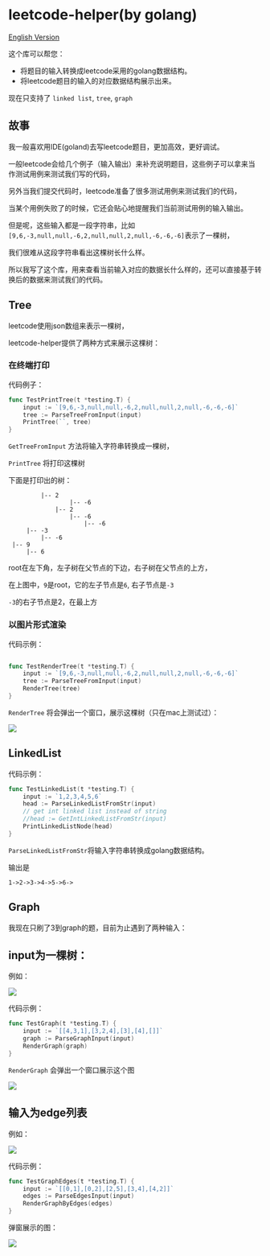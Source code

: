 # leetcode-helper(by golang)

[English Version](./README.md)

这个库可以帮您：

- 将题目的输入转换成leetcode采用的golang数据结构。
- 将leetcode题目的输入的对应数据结构展示出来。

现在只支持了 `linked list`, `tree`, `graph` 

## 故事

我一般喜欢用IDE(goland)去写leetcode题目，更加高效，更好调试。

一般leetcode会给几个例子（输入输出）来补充说明题目，这些例子可以拿来当作测试用例来测试我们写的代码，

另外当我们提交代码时，leetcode准备了很多测试用例来测试我们的代码，

当某个用例失败了的时候，它还会贴心地提醒我们当前测试用例的输入输出。

但是呢，这些输入都是一段字符串，比如`[9,6,-3,null,null,-6,2,null,null,2,null,-6,-6,-6]`表示了一棵树，

我们很难从这段字符串看出这棵树长什么样。

所以我写了这个库，用来查看当前输入对应的数据长什么样的，还可以直接基于转换后的数据来测试我们的代码。




## Tree

leetcode使用json数组来表示一棵树，

leetcode-helper提供了两种方式来展示这棵树：


### 在终端打印

代码例子：

```go
func TestPrintTree(t *testing.T) {
	input := `[9,6,-3,null,null,-6,2,null,null,2,null,-6,-6,-6]`
	tree := ParseTreeFromInput(input)
	PrintTree(``, tree)
}
```



 `GetTreeFromInput` 方法将输入字符串转换成一棵树，
 

`PrintTree` 将打印这棵树

下面是打印出的树：

```
         |-- 2
                 |-- -6
             |-- 2
                 |-- -6
                     |-- -6
     |-- -3
         |-- -6
 |-- 9
     |-- 6
```

root在左下角，左子树在父节点的下边，右子树在父节点的上方，

在上图中，`9`是root，它的左子节点是`6`, 右子节点是`-3`

`-3`的右子节点是2，在最上方


### 以图片形式渲染

代码示例：

```go

func TestRenderTree(t *testing.T) {
	input := `[9,6,-3,null,null,-6,2,null,null,2,null,-6,-6,-6]`
	tree := ParseTreeFromInput(input)
	RenderTree(tree)
}
```

`RenderTree` 将会弹出一个窗口，展示这棵树（只在mac上测试过）：

![](./images/pop-up-window-tree.png)


## LinkedList

代码示例：

```go
func TestLinkedList(t *testing.T) {
	input := `1,2,3,4,5,6`
	head := ParseLinkedListFromStr(input)
	// get int linked list instead of string
	//head := GetIntLinkedListFromStr(input)
	PrintLinkedListNode(head)
}
```
`ParseLinkedListFromStr`将输入字符串转换成golang数据结构。

输出是
```
1->2->3->4->5->6->
```


## Graph

我现在只刷了3到graph的题，目前为止遇到了两种输入：

## input为一棵树：


例如：

![](./images/graph_example.png)

代码示例：

```go
func TestGraph(t *testing.T) {
	input := `[[4,3,1],[3,2,4],[3],[4],[]]`
	graph := ParseGraphInput(input)
	RenderGraph(graph)
}
```
`RenderGraph` 会弹出一个窗口展示这个图

![](./images/pop-up-window.png)

## 输入为edge列表

例如：

![](./images/edges.png)

代码示例：

```go
func TestGraphEdges(t *testing.T) {
	input := `[[0,1],[0,2],[2,5],[3,4],[4,2]]`
	edges := ParseEdgesInput(input)
	RenderGraphByEdges(edges)
}
```

弹窗展示的图：

![](./images/pop-up-window1.png)
